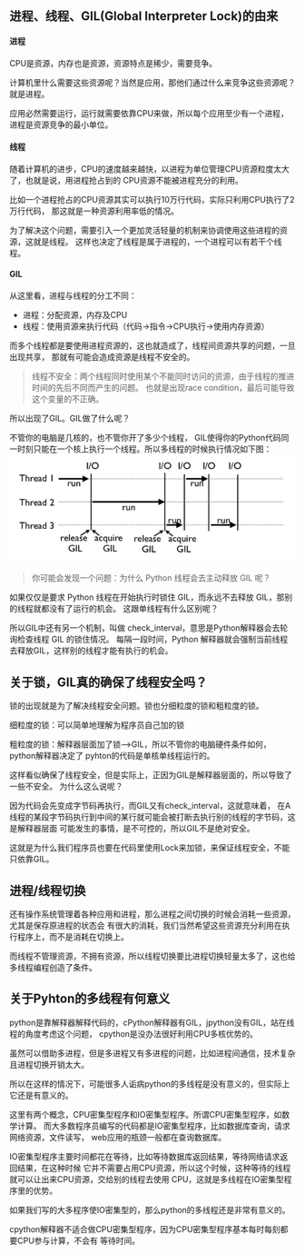 <!--
 * @Author: 27
 * @LastEditors: 27
 * @Date: 2020-03-21 09:45:31
 * @LastEditTime: 2020-03-21 13:38:32
 * @FilePath: /self-article/技术杂篇/python相关/GIL进程以及线程.md
 * @description: type some description
 -->
## 进程、线程、GIL(Global Interpreter Lock)的由来
#### 进程
CPU是资源，内存也是资源，资源特点是稀少，需要竞争。

计算机里什么需要这些资源呢？当然是应用，那他们通过什么来竞争这些资源呢？就是进程。

应用必然需要运行，运行就需要依靠CPU来做，所以每个应用至少有一个进程，进程是资源竞争的最小单位。
#### 线程
随着计算机的进步，CPU的速度越来越快，以进程为单位管理CPU资源粒度太大了，也就是说，用进程抢占到的
CPU资源不能被进程充分的利用。

比如一个进程抢占的CPU资源其实可以执行10万行代码，实际只利用CPU执行了2万行代码，
那这就是一种资源利用率低的情况。

为了解决这个问题，需要引入一个更加灵活轻量的机制来协调使用这些进程的资源，这就是线程。
这样也决定了线程是属于进程的，一个进程可以有若干个线程。

#### GIL
从这里看，进程与线程的分工不同：
- 进程：分配资源，内存及CPU
- 线程：使用资源来执行代码（代码->指令->CPU执行->使用内存资源）

而多个线程都是要使用进程资源的，这也就造成了，线程间资源共享的问题，一旦出现共享，
那就有可能会造成资源是线程不安全的。

>线程不安全：两个线程同时使用某个不能同时访问的资源，由于线程的推进时间的先后不同而产生的问题。
>也就是出现race condition，最后可能导致这个变量的不正确。

所以出现了GIL。GIL做了什么呢？

不管你的电脑是几核的，也不管你开了多少个线程，
GIL使得你的Python代码同一时刻只能在一个核上执行一个线程。所以多线程的时候执行情况如下图：
![GIL在执行中的情况](./GIL.png)

>你可能会发现一个问题：为什么 Python 线程会去主动释放 GIL 呢？

如果仅仅是要求 Python 线程在开始执行时锁住 GIL，而永远不去释放 GIL，那别的线程就都没有了运行的机会。
这跟单线程有什么区别呢？

所以GIL中还有另一个机制，叫做 check_interval，意思是Python解释器会去轮询检查线程 GIL 的锁住情况。
每隔一段时间，Python 解释器就会强制当前线程去释放GIL，这样别的线程才能有执行的机会。

## 关于锁，GIL真的确保了线程安全吗？
锁的出现就是为了解决线程安全问题。锁也分细粒度的锁和粗粒度的锁。

细粒度的锁：可以简单地理解为程序员自己加的锁

粗粒度的锁：解释器层面加了锁-->GIL，所以不管你的电脑硬件条件如何，python解释器决定了
pyhton的代码是单核单线程运行的。

这样看似确保了线程安全，但是实际上，正因为GIL是解释器层面的，所以导致了一些不安全。
为什么这么说呢？

因为代码会先变成字节码再执行，而GIL又有check_interval，这就意味着，
在A线程的某段字节码执行到中间的某行就可能会被打断去执行别的线程的字节码，这是解释器层面
可能发生的事情，是不可控的，所以GIL不是绝对安全。

这就是为什么我们程序员也要在代码里使用Lock来加锁，来保证线程安全，不能只依靠GIL。

## 进程/线程切换
还有操作系统管理着各种应用和进程，那么进程之间切换的时候会消耗一些资源，尤其是保存原进程的状态会
有很大的消耗，我们当然希望这些资源充分利用在执行程序上，而不是消耗在切换上。

而线程不管理资源，不拥有资源，所以线程切换要比进程切换轻量太多了，这也给多线程编程创造了条件。


## 关于Pyhton的多线程有何意义
python是靠解释器解释代码的，cPython解释器有GIL，jpython没有GIL，站在线程的角度考虑这个问题，
cpython是没办法很好利用CPU多核优势的。

虽然可以借助多进程，但是多进程又有多进程的问题，比如进程间通信，技术复杂且进程切换开销太大。

所以在这样的情况下，可能很多人诟病python的多线程是没有意义的，但实际上它还是有意义的。

这里有两个概念，CPU密集型程序和IO密集型程序。所谓CPU密集型程序，如数学计算。
而大多数程序员编写的代码都是IO密集型程序，比如数据库查询，请求网络资源，文件读写，
web应用的瓶颈一般都在查询数据库。

IO密集型程序主要时间都花在等待，比如等待数据库返回结果，等待网络请求返回结果，在这种时候
它并不需要占用CPU资源，所以这个时候，这种等待的线程就可以让出来CPU资源，交给别的线程去使用
CPU，这就是多线程在IO密集型程序里的优势。

如果我们写的大多程序使IO密集型的，那么python的多线程还是非常有意义的。

cpython解释器不适合做CPU密集型程序，因为CPU密集型程序基本每时每刻都要CPU参与计算，不会有
等待时间。


